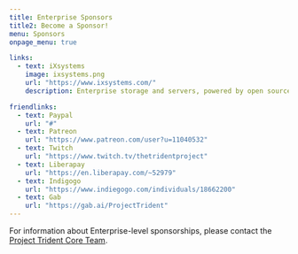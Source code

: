 ```yaml
---
title: Enterprise Sponsors
title2: Become a Sponsor!
menu: Sponsors
onpage_menu: true

links:
  - text: iXsystems
    image: ixsystems.png
    url: "https://www.ixsystems.com/"
    description: Enterprise storage and servers, powered by open source.

friendlinks:
  - text: Paypal
    url: "#"
  - text: Patreon
    url: "https://www.patreon.com/user?u=11040532"
  - text: Twitch
    url: "https://www.twitch.tv/thetridentproject"
  - text: Liberapay
    url: "https://en.liberapay.com/~52979"
  - text: Indigogo
    url: "https://www.indiegogo.com/individuals/18662200"
  - text: Gab
    url: "https://gab.ai/ProjectTrident"                
---
```


For information about Enterprise-level sponsorships, please contact the [Project Trident Core Team]("mailto:core@project-trident.org").
